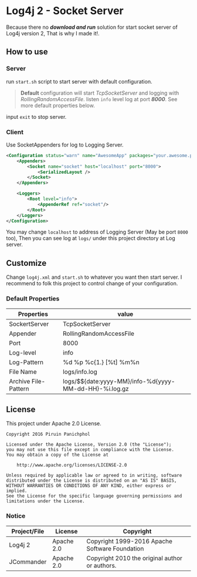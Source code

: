 # Log4j 2 - Socket Server

Because there no ***download and run*** solution for start socket server of
Log4j version 2, That is why I made it!.

## How to use
### Server
run `start.sh` script to start server with default configuration.

> **Default** configuration will start *TcpSocketServer* and logging with *RollingRandomAccessFile*.
> listen `info` level log at port ***8000***. See more default properties below.


input `exit` to stop server.

### Client

Use SocketAppenders for log to Logging Server.
```xml
<Configuration status="warn" name="AwesomeApp" packages="your.awesome.package">
    <Appenders>
        <Socket name="socket" host="localhost" port="8000">
            <SerializedLayout />
        </Socket>
    </Appenders>

    <Loggers>
        <Root level="info">
            <AppenderRef ref="socket"/>
        </Root>
    </Loggers>
</Configuration>
```
You may change `localhost` to address of Logging Server (May be port `8000` too),
Then you can see log at `logs/` under this project directory at Log server.


## Customize

Change `log4j.xml` and `start.sh` to whatever you want then start server. I recommend to folk this project
to control change of your configuration.

### Default Properties
Properties | value
--- | ---
SockertServer | TcpSocketServer
Appender | RollingRandomAccessFile
Port | 8000
Log-level | info
Log-Pattern | %d %p %c{1.} [%t] %m%n
File Name | logs/info.log
Archive File-Pattern | logs/$${date:yyyy-MM}/info-%d{yyyy-MM-dd-HH}-%i.log.gz



## License
This project under Apache 2.0 License.

    Copyright 2016 Piruin Panichphol

    Licensed under the Apache License, Version 2.0 (the "License");
    you may not use this file except in compliance with the License.
    You may obtain a copy of the License at

        http://www.apache.org/licenses/LICENSE-2.0

    Unless required by applicable law or agreed to in writing, software
    distributed under the License is distributed on an "AS IS" BASIS,
    WITHOUT WARRANTIES OR CONDITIONS OF ANY KIND, either express or implied.
    See the License for the specific language governing permissions and
    limitations under the License.

### Notice

Project/File | License | Copyright
--- | --- | ---
Log4j 2 | Apache 2.0 | Copyright 1999-2016 Apache Software Foundation
JCommander | Apache 2.0 | Copyright 2010 the original author or authors.
